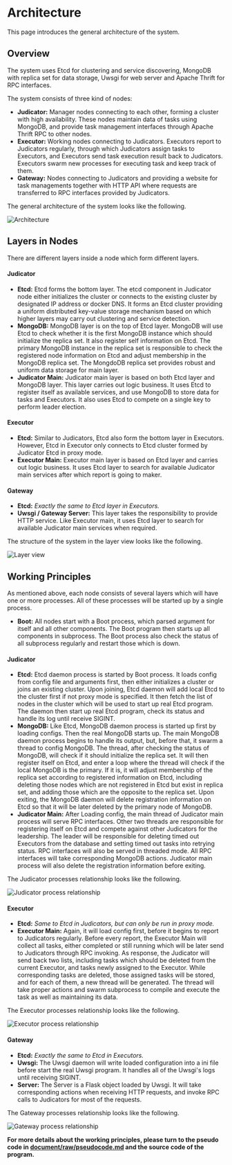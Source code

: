# Architecture

This page introduces the general architecture of the system.

## Overview

The system uses Etcd for clustering and service discovering, MongoDB with replica set for data storage, Uwsgi for 
web server and Apache Thrift for RPC interfaces.

The system consists of three kind of nodes:

- **Judicator:** Manager nodes connecting to each other, forming a cluster with high availability. These nodes
maintain data of tasks using MongoDB, and provide task management interfaces through  Apache Thrift RPC to other nodes.
- **Executor:** Working nodes connecting to Judicators. Executors report to Judicators regularly,
through which Judicators assign tasks to Executors, and Executors send task execution result back to Judicators.
Executors swarm new processes for executing task and keep track of them.
- **Gateway:** Nodes connecting to Judicators and providing a website for task managements together with
HTTP API where requests are transferred to RPC interfaces provided by Judicators.

The general architecture of the system looks like the following.

![Architecture](img/architecture.png)

## Layers in Nodes

There are different layers inside a node which form different layers.

#### Judicator

- **Etcd:** Etcd forms the bottom layer. The etcd component in Judicator node either initializes the cluster
or connects to the existing cluster by designated IP address or docker DNS. It forms an Etcd cluster providing
a uniform distributed key-value storage mechanism based on which higher layers may carry out clustering and
service detection.
- **MongoDB:** MongoDB layer is on the top of Etcd layer. MongoDB will use Etcd to check whether it is the first MongoDB
instance which should initialize the replica set. It also register self information on Etcd. The primary MongoDB
instance in the replica set is responsible to check the registered node information on Etcd and adjust membership in 
the MongoDB replica set. The MongdoDB replica set provides robust and uniform data storage for main layer.
- **Judicator Main:** Judicator main layer is based on both Etcd layer and MongoDB layer. This layer carries out logic
business. It uses Etcd to register itself as available services, and use MongoDB to store data for tasks and Executors.
It also uses Etcd to compete on a single key to perform leader election.

#### Executor
- **Etcd:** Similar to Judicators, Etcd also form the bottom layer in Executors. However, Etcd in Executor only
connects to Etcd cluster formed by Judicator Etcd in proxy mode.
- **Executor Main:** Executor main layer is based on Etcd layer and carries out logic business. It uses Etcd layer to
search for available Judicator main services after which report is going to maker.

#### Gateway
- **Etcd:** *Exactly the same to Etcd layer in Executors.*
- **Uwsgi / Gateway Server:** This layer takes the responsibility to provide HTTP service. Like Executor main, it
uses Etcd layer to search for available Judicator main services when required.

The structure of the system in the layer view looks like the following.

![Layer view](img/layer.png)

## Working Principles

As mentioned above, each node consists of several layers which will have one or more processes. All of these processes
will be started up by a single process.<br>

- **Boot:** All nodes start with a Boot process, which parsed argument for itself and all other components. The Boot 
program then starts up all components in subprocess. The Boot process also check the status of all subprocess regularly 
and restart those which is down.

#### Judicator

- **Etcd:** Etcd daemon process is started by Boot process. It loads config from config file and arguments first, then 
either initializes a cluster or joins an existing cluster. Upon joining, Etcd daemon will add local Etcd to the cluster 
first if not proxy mode is specified. It then fetch the list of nodes in the cluster which will be used to start up real
Etcd program. The daemon then start up real Etcd program, check its status and handle its log until receive SIGINT.
- **MongoDB:** Like Etcd, MongoDB daemon process is started up first by loading configs. Then the real MongoDB starts 
up. The main MongoDB daemon process begins to handle its output, but, before that, it swarm a thread to config MongoDB.
The thread, after checking the status of MongoDB, will check if it should initialize the replica set. It will then
register itself on Etcd, and enter a loop where the thread will check if the local MongoDB is the primary. If it is,
it will adjust membership of the replica set according to registered information on Etcd, including deleting those nodes
which are not registered in Etcd but exist in replica set, and adding those which are the opposite to the replica set.
Upon exiting, the MongoDB daemon will delete registration information on Etcd so that it will be later deleted by the 
primary node of MongoDB.
- **Judicator Main:** After Loading config, the main thread of Judicator main process will serve RPC interfaces. Other
two threads are responsible for registering itself on Etcd and compete against other Judicators for the leadership. The
leader will be responsible for deleting timed out Executors from the database and setting timed out tasks into retrying
status. RPC interfaces will also be served in threaded mode. All RPC interfaces will take corresponding MongoDB actions.
Judicator main process will also delete the registration information before exiting.

The Judicator processes relationship looks like the following.

![Judicator process relationship](img/judicator.png)

#### Executor

- **Etcd:** *Same to Etcd in Judicators, but can only be run in proxy mode.*
- **Executor Main:** Again, it will load config first, before it begins to report to Judicators regularly. Before every
report, the Executor Main will collect all tasks, either completed or still running which will be later send to
Judicators through RPC invoking. As response, the Judicator will send back two lists, including tasks which should be
deleted from the current Executor, and tasks newly assigned to the Executor. While corresponding tasks are deleted,
those assigned tasks will be stored, and for each of them, a new thread will be generated. The thread will take proper
actions and swarm subprocess to compile and execute the task as well as maintaining its data.

The Executor processes relationship looks like the following.

![Executor process relationship](img/executor.png)

#### Gateway
- **Etcd:** *Exactly the same to Etcd in Executors.*
- **Uwsgi:** The Uwsgi daemon will write loaded configuration into a ini file before start the real Uwsgi program. It
handles all of the Uwsgi's logs until receiving SIGINT.
- **Server:** The Server is a Flask object loaded by Uwsgi. It will take corresponding actions when receiving HTTP
requests, and invoke RPC calls to Judicators for most of the requests.

The Gateway processes relationship looks like the following.

![Gateway process relationship](img/gateway.png)

**For more details about the working principles, please turn to the
pseudo code in [document/raw/pseudocode.md](raw/pseudocode.md) and the
source code of the program.**
